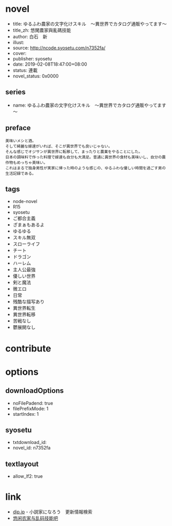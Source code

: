 # novel

- title: ゆるふわ農家の文字化けスキル　～異世界でカタログ通販やってます～
- title_zh: 悠閑農家與亂碼技能
- author: 白石　新
- illust:
- source: http://ncode.syosetu.com/n7352fa/
- cover:
- publisher: syosetu
- date: 2019-02-08T18:47:00+08:00
- status: 連載
- novel_status: 0x0000

## series

- name: ゆるふわ農家の文字化けスキル　～異世界でカタログ通販やってます～

## preface


```
美味いメシと酒。
そして綺麗な嫁達がいれば、そこが異世界でも良いじゃない。
そんな感じでオジサンが異世界に転移して、まったりと農業をやることにした。
日本の調味料で作った料理で嫁達も自分も大満足。普通に異世界の食材も美味いし、自分の農作物もめっちゃ美味い。
これはまるで独身男性が実家に帰った時のような感じの、ゆるふわな優しい時間を過ごす男の生活記録である。
```

## tags

- node-novel
- R15
- syosetu
- ご都合主義
- ざまぁもあるよ
- ゆるゆる
- スキル無双
- スローライフ
- チート
- ドラゴン
- ハーレム
- 主人公最強
- 優しい世界
- 剣と魔法
- 微エロ
- 日常
- 残酷な描写あり
- 異世界転生
- 異世界転移
- 苦戦なし
- 鬱展開なし

# contribute


# options

## downloadOptions

- noFilePadend: true
- filePrefixMode: 1
- startIndex: 1

## syosetu

- txtdownload_id:
- novel_id: n7352fa

## textlayout

- allow_lf2: true

# link

- [dip.jp](https://narou.nar.jp/search.php?text=n7352fa&novel=all&genre=all&new_genre=all&length=0&down=0&up=100) - 小説家になろう　更新情報検索
- [悠闲农家与乱码技能吧](https://tieba.baidu.com/f?kw=%E6%82%A0%E9%97%B2%E5%86%9C%E5%AE%B6%E4%B8%8E%E4%B9%B1%E7%A0%81%E6%8A%80%E8%83%BD&ie=utf-8 "悠闲农家与乱码技能")



